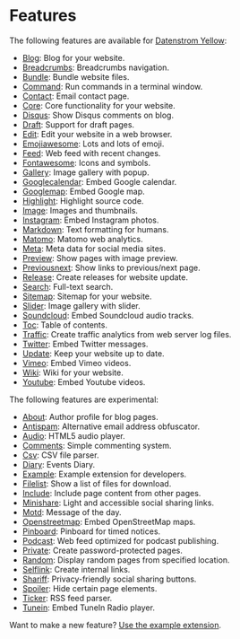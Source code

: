 Features
========

The following features are available for [Datenstrom Yellow](https://github.com/datenstrom/yellow):

* [Blog](https://github.com/datenstrom/yellow-extensions/tree/master/features/blog): 
  Blog for your website.
* [Breadcrumbs](https://github.com/datenstrom/yellow-extensions/tree/master/features/breadcrumbs): 
  Breadcrumbs navigation.
* [Bundle](https://github.com/datenstrom/yellow-extensions/tree/master/features/bundle): 
  Bundle website files.
* [Command](https://github.com/datenstrom/yellow-extensions/tree/master/features/command): 
  Run commands in a terminal window.
* [Contact](https://github.com/datenstrom/yellow-extensions/tree/master/features/contact): 
  Email contact page.
* [Core](https://github.com/datenstrom/yellow-extensions/tree/master/features/core): 
  Core functionality for your website.
* [Disqus](https://github.com/datenstrom/yellow-extensions/tree/master/features/disqus): 
  Show Disqus comments on blog.
* [Draft](https://github.com/datenstrom/yellow-extensions/tree/master/features/draft): 
  Support for draft pages.
* [Edit](https://github.com/datenstrom/yellow-extensions/tree/master/features/edit): 
  Edit your website in a web browser.
* [Emojiawesome](https://github.com/datenstrom/yellow-extensions/tree/master/features/emojiawesome): 
  Lots and lots of emoji.
* [Feed](https://github.com/datenstrom/yellow-extensions/tree/master/features/feed): 
  Web feed with recent changes.
* [Fontawesome](https://github.com/datenstrom/yellow-extensions/tree/master/features/fontawesome): 
  Icons and symbols.
* [Gallery](https://github.com/datenstrom/yellow-extensions/tree/master/features/gallery): 
  Image gallery with popup.
* [Googlecalendar](https://github.com/datenstrom/yellow-extensions/tree/master/features/googlecalendar): 
  Embed Google calendar.
* [Googlemap](https://github.com/datenstrom/yellow-extensions/tree/master/features/googlemap): 
  Embed Google map.
* [Highlight](https://github.com/datenstrom/yellow-extensions/tree/master/features/highlight): 
  Highlight source code.
* [Image](https://github.com/datenstrom/yellow-extensions/tree/master/features/image): 
  Images and thumbnails.
* [Instagram](https://github.com/datenstrom/yellow-extensions/tree/master/features/instagram): 
  Embed Instagram photos.
* [Markdown](https://github.com/datenstrom/yellow-extensions/tree/master/features/markdown): 
  Text formatting for humans.
* [Matomo](https://github.com/datenstrom/yellow-extensions/tree/master/features/matomo): 
  Matomo web analytics.
* [Meta](https://github.com/datenstrom/yellow-extensions/tree/master/features/meta):
  Meta data for social media sites.
* [Preview](https://github.com/datenstrom/yellow-extensions/tree/master/features/preview): 
  Show pages with image preview.
* [Previousnext](https://github.com/datenstrom/yellow-extensions/tree/master/features/previousnext): 
  Show links to previous/next page.
* [Release](https://github.com/datenstrom/yellow-extensions/tree/master/features/release): 
  Create releases for website update.
* [Search](https://github.com/datenstrom/yellow-extensions/tree/master/features/search): 
  Full-text search.
* [Sitemap](https://github.com/datenstrom/yellow-extensions/tree/master/features/sitemap): 
  Sitemap for your website.
* [Slider](https://github.com/datenstrom/yellow-extensions/tree/master/features/slider): 
  Image gallery with slider.
* [Soundcloud](https://github.com/datenstrom/yellow-extensions/tree/master/features/soundcloud): 
  Embed Soundcloud audio tracks.
* [Toc](https://github.com/datenstrom/yellow-extensions/tree/master/features/toc): 
  Table of contents.
* [Traffic](https://github.com/datenstrom/yellow-extensions/tree/master/features/traffic): 
  Create traffic analytics from web server log files.
* [Twitter](https://github.com/datenstrom/yellow-extensions/tree/master/features/twitter): 
  Embed Twitter messages.
* [Update](https://github.com/datenstrom/yellow-extensions/tree/master/features/update): 
  Keep your website up to date.
* [Vimeo](https://github.com/datenstrom/yellow-extensions/tree/master/features/vimeo): 
  Embed Vimeo videos.
* [Wiki](https://github.com/datenstrom/yellow-extensions/tree/master/features/wiki): 
  Wiki for your website.
* [Youtube](https://github.com/datenstrom/yellow-extensions/tree/master/features/youtube): 
  Embed Youtube videos.

The following features are experimental:

* [About](https://github.com/schulle4u/yellow-extensions-schulle4u/tree/master/about):
  Author profile for blog pages.
* [Antispam](https://github.com/schulle4u/yellow-extensions-schulle4u/tree/master/antispam):
  Alternative email address obfuscator.
* [Audio](https://github.com/schulle4u/yellow-extensions-schulle4u/tree/master/audio):
  HTML5 audio player.
* [Comments](https://github.com/GiovanniSalmeri/yellow-comments):
  Simple commenting system.
* [Csv](https://github.com/schulle4u/yellow-extensions-schulle4u/tree/master/csv):
  CSV file parser.
* [Diary](https://github.com/GiovanniSalmeri/yellow-diary):
  Events Diary.
* [Example](https://github.com/schulle4u/yellow-extension-example):
  Example extension for developers.
* [Filelist](https://github.com/GiovanniSalmeri/yellow-filelist):
  Show a list of files for download.
* [Include](https://github.com/schulle4u/yellow-extensions-schulle4u/tree/master/include): 
  Include page content from other pages.
* [Minishare](https://github.com/GiovanniSalmeri/yellow-minishare):
  Light and accessible social sharing links.
* [Motd](https://github.com/schulle4u/yellow-extensions-schulle4u/tree/master/motd):
  Message of the day.
* [Openstreetmap](https://github.com/GiovanniSalmeri/yellow-openstreetmap):
  Embed OpenStreetMap maps.
* [Pinboard](https://github.com/GiovanniSalmeri/yellow-pinboard):
  Pinboard for timed notices.
* [Podcast](https://github.com/schulle4u/yellow-extensions-schulle4u/tree/master/podcast): 
  Web feed optimized for podcast publishing.
* [Private](https://github.com/schulle4u/yellow-extensions-schulle4u/tree/master/private): 
  Create password-protected pages.
* [Random](https://github.com/schulle4u/yellow-extensions-schulle4u/tree/master/random): 
  Display random pages from specified location.
* [Selflink](https://github.com/GiovanniSalmeri/yellow-selflink):
  Create internal links.
* [Shariff](https://github.com/schulle4u/yellow-extensions-schulle4u/tree/master/shariff):
  Privacy-friendly social sharing buttons.
* [Spoiler](https://github.com/schulle4u/yellow-extensions-schulle4u/tree/master/spoiler):
  Hide certain page elements.
* [Ticker](https://github.com/schulle4u/yellow-extensions-schulle4u/tree/master/ticker): 
  RSS feed parser.
* [Tunein](https://github.com/schulle4u/yellow-extensions-schulle4u/tree/master/tunein): 
  Embed TuneIn Radio player.

Want to make a new feature? [Use the example extension](https://github.com/schulle4u/yellow-extension-example).